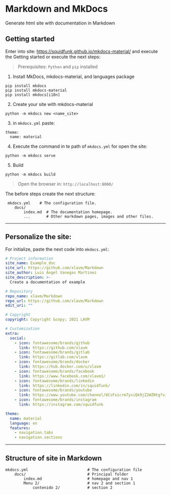 # Markdown and MkDocs

Generate html site with documentation in Markdown

## Getting started

Enter into site: https://squidfunk.github.io/mkdocs-material/ and execute the Getting started or execute the next steps:

>Prerequisites: `Python` and `pip` installed  

1. Install MkDocs, mkdocs-material, and languages package
```
pip install mkdocs
pip install mkdocs-material
pip install mkdocs[i18n]
```
2. Create your site with mkdocs-material
```
python -m mkdocs new <name_site>
```
3. in `mkdocs.yml` paste:
```
theme:
  name: material
```
4. Execute the command in te path of `mkdocs.yml` for open the site:
```
python -m mkdocs serve
```
5. Build 
```
python -m mkdocs build
```
> Open the browser in: `http://localhost:8000/`

The before steps create the next structure:
```
 mkdocs.yml    # The configuration file.
    docs/
        index.md  # The documentation homepage.
        ...       # Other markdown pages, images and other files.
```

-----------------------------

## Personalize the site:

For initialize, paste the next code into `mkdocs.yml`:
```yml
# Project information
site_name: Example_doc
site_url: https://github.com/xlavm/Markdown
site_author: Luis Angel Vanegas Martinez
site_description: >-
  Create a documentation of example

# Repository
repo_name: xlavm/Markdown
repo_url: https://github.com/xlavm/Markdown
edit_uri: ""

# Copyright
copyright: Copyright &copy; 2021 LAVM

# Customization
extra:
  social:
    - icon: fontawesome/brands/github
      link: https://github.com/xlavm
    - icon: fontawesome/brands/gitlab
      link: https://gitlab.com/xlavm
    - icon: fontawesome/brands/docker
      link: https://hub.docker.com/u/xlavm
    - icon: fontawesome/brands/facebook
      link: https://www.facebook.com/xlavm1/
    - icon: fontawesome/brands/linkedin
      link: https://linkedin.com/in/squidfunk/
    - icon: fontawesome/brands/youtube
      link: https://www.youtube.com/channel/UCsFxicrm7ysiQk9jZ2WZNtg?view_as=subscriber
    - icon: fontawesome/brands/instagram
      link: https://instagram.com/squidfunk

theme:
  name: material
  language: en
  features:
    - navigation.tabs
    - navigation.sections
``` 
-------------------------
## Structure of site in Markdown
```
mkdocs.yml                          # The configuration file
    docs/                           # Principal folder
        index.md                    # homepage and nav 1
        Menu 2/                     # nav 2 and section 1
            contenido 2/            # section 2 
```
